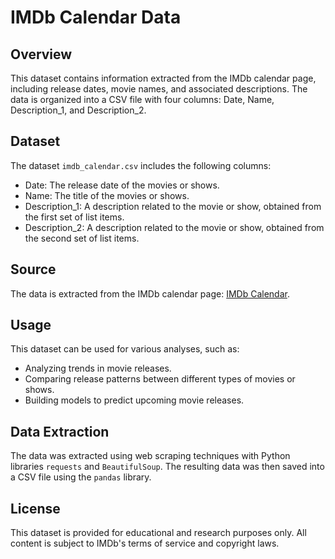 # IMDb Calendar Data

## Overview
This dataset contains information extracted from the IMDb calendar page, including release dates, movie names, and associated descriptions. The data is organized into a CSV file with four columns: Date, Name, Description_1, and Description_2.

## Dataset
The dataset `imdb_calendar.csv` includes the following columns:

- Date: The release date of the movies or shows.
- Name: The title of the movies or shows.
- Description_1: A description related to the movie or show, obtained from the first set of list items.
- Description_2: A description related to the movie or show, obtained from the second set of list items.

## Source
The data is extracted from the IMDb calendar page: [IMDb Calendar](https://www.imdb.com/calendar/?ref_=login).

## Usage
This dataset can be used for various analyses, such as:

- Analyzing trends in movie releases.
- Comparing release patterns between different types of movies or shows.
- Building models to predict upcoming movie releases.

## Data Extraction
The data was extracted using web scraping techniques with Python libraries `requests` and `BeautifulSoup`. The resulting data was then saved into a CSV file using the `pandas` library.

## License
This dataset is provided for educational and research purposes only. All content is subject to IMDb's terms of service and copyright laws.
